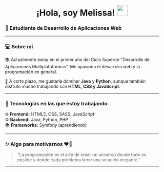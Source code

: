 ## <h1 align="center">¡Hola, soy Melissa! <img src="https://media.giphy.com/media/hvRJCLFzcasrR4ia7z/giphy.gif" width="35"></h1> 
### 🚀 Estudiante de Desarrollo de Aplicaciones Web

---

### 💻 Sobre mí

📚 Actualmente estoy en el primer año del Ciclo Superior "Desarrollo de Aplicaciones Multiplataformas". Me apasiona el desarrollo web y la programación en general. 

🎯 A corto plazo, me gustaría dominar **Java** y **Python**, aunque también disfruto mucho trabajando con **HTML, CSS y JavaScript**. 

---

### 🚀 Tecnologías en las que estoy trabajando

🌐 **Frontend:** HTML5, CSS, SASS, JavaScript  
⚙️ **Backend:** Java, Python, PHP  
📚 **Frameworks:** Symfony (aprendiendo)

---

### ✨ Algo para motivarnos ❤️‍🔥

> "La programación es el arte de crear un universo donde todo es posible y donde cada problema tiene una solución elegante."

---
